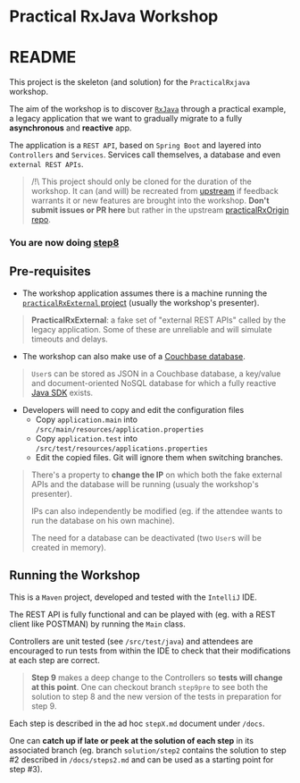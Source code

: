 # Practical RxJava Workshop
# README
This project is the skeleton (and solution) for the `PracticalRxjava` workshop.

The aim of the workshop is to discover [`RxJava`](http://reactivex.io) through a practical example, a legacy application that we want to gradually migrate to a fully **asynchronous** and **reactive** app.

The application is a `REST API`, based on `Spring Boot` and layered into `Controllers` and `Services`. Services call themselves, a database and even `external REST APIs`.

> /!\ This project should only be cloned for the duration of the workshop. It can (and will) be recreated from [upstream](http://github.com/simonbasle/practicalRxOrigin) if feedback warrants it or new features are brought into the workshop. **Don't submit issues or PR here** but rather in the upstream [practicalRxOrigin repo](http://github.com/simonbasle/practicalRxOrigin).

### You are now doing [step8](docs/step8.md)

## Pre-requisites
 * The workshop application assumes there is a machine running the [`practicalRxExternal` project](https://github.com/simonbasle/practicalRxExternal) (usually the workshop's presenter).

 > **PracticalRxExternal**: a fake set of "external REST APIs" called by the legacy application. Some of these are unreliable and will simulate timeouts and delays.

 * The workshop can also make use of a [Couchbase database](http://www.couchbase.com).

 > `User`s can be stored as JSON in a Couchbase database, a key/value and document-oriented NoSQL database for which a fully reactive [Java SDK](http://github.com/couchbase/couchbase-java-client) exists.

 * Developers will need to copy and edit the configuration files
   * Copy `application.main` into `/src/main/resources/application.properties`
   * Copy `application.test` into `/src/test/resources/applications.properties`
   * Edit the copied files. Git will ignore them when switching branches.

 > There's a property to **change the IP** on which both the fake external APIs and the database will be running (usualy the workshop's presenter).
 >
 > IPs can also independently be modified (eg. if the attendee wants to run the database on his own machine).
 >
 > The need for a database can be deactivated (two `User`s will be created in memory).

## Running the Workshop
This is a `Maven` project, developed and tested with the `IntelliJ` IDE.

The REST API is fully functional and can be played with (eg. with a REST client like POSTMAN) by running the `Main` class.

Controllers are unit tested (see `/src/test/java`) and attendees are encouraged to run tests from within the IDE to check that their modifications at each step are correct.

> **Step 9** makes a deep change to the Controllers so **tests will change at this point**. One can checkout branch `step9pre` to see both the solution to step 8 and the new version of the tests in preparation for step 9.

Each step is described in the ad hoc `stepX.md` document under `/docs`.

One can **catch up if late or peek at the solution of each step** in its associated branch (eg. branch `solution/step2` contains the solution to step #2 described in `/docs/steps2.md` and can be used as a starting point for step #3).